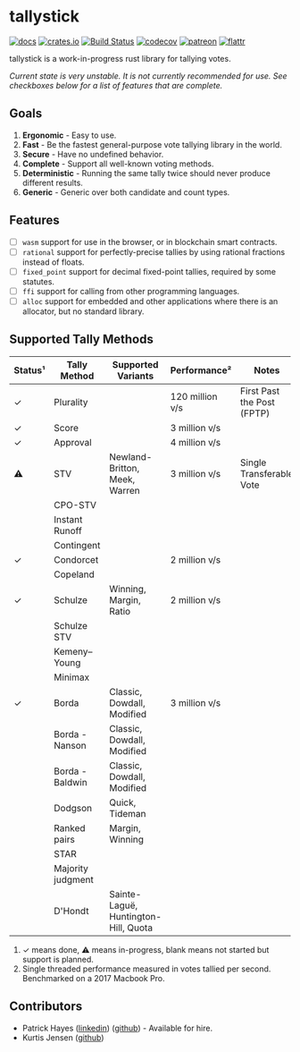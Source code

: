 # tallystick

[![docs](https://docs.rs/tallystick/badge.svg)](https://docs.rs/tallystick)
[![crates.io](https://meritbadge.herokuapp.com/tallystick)](https://crates.io/crates/tallystick)
[![Build Status](https://travis-ci.org/phayes/tallystick.svg?branch=master)](https://travis-ci.org/phayes/tallystick)
[![codecov](https://codecov.io/gh/phayes/tallystick/branch/master/graph/badge.svg)](https://codecov.io/gh/phayes/tallystick)
[![patreon](https://img.shields.io/badge/patreon-donate-green.svg)](https://patreon.com/phayes)
[![flattr](https://img.shields.io/badge/flattr-donate-green.svg)](https://flattr.com/@phayes)


tallystick is a work-in-progress rust library for tallying votes.

_Current state is very unstable. It is not currently recommended for use. See checkboxes below for a list of features that are complete._

## Goals

1. **Ergonomic** - Easy to use.
2. **Fast** - Be the fastest general-purpose vote tallying library in the world.
3. **Secure** - Have no undefined behavior.
4. **Complete** - Support all well-known voting methods.
5. **Deterministic** - Running the same tally twice should never produce different results.
6. **Generic** - Generic over both candidate and count types.

## Features

- [ ] `wasm` support for use in the browser, or in blockchain smart contracts.
- [ ] `rational` support for perfectly-precise tallies by using rational fractions instead of floats.
- [ ] `fixed_point` support for decimal fixed-point tallies, required by some statutes.
- [ ] `ffi` support for calling from other programming languages.
- [ ] `alloc` support for embedded and other applications where there is an allocator, but no standard library.

## Supported Tally Methods

| Status¹ | Tally Method      | Supported Variants                   | Performance²    | Notes                      |
| ------- | ----------------- | ------------------------------------ | --------------- | -------------------------- |
| ✓       | Plurality         |                                      | 120 million v/s | First Past the Post (FPTP) |
| ✓       | Score             |                                      | 3 million v/s   |                            |
| ✓       | Approval          |                                      | 4 million v/s   |                            |
| ⚠       | STV               | Newland-Britton, Meek, Warren        | 3 million v/s   | Single Transferable Vote   |
|         | CPO-STV           |                                      |                 |                            |
|         | Instant Runoff    |                                      |                 |                            |
|         | Contingent        |                                      |                 |                            |
| ✓       | Condorcet         |                                      | 2 million v/s   |                            |
|         | Copeland          |                                      |                 |                            |
| ✓       | Schulze           | Winning, Margin, Ratio               | 2 million v/s   |                            |
|         | Schulze STV       |                                      |                 |                            |
|         | Kemeny–Young      |                                      |                 |                            |
|         | Minimax           |                                      |                 |                            |
| ✓       | Borda             | Classic, Dowdall, Modified           | 3 million v/s   |                            |
|         | Borda - Nanson    | Classic, Dowdall, Modified           |                 |                            |
|         | Borda - Baldwin   | Classic, Dowdall, Modified           |                 |                            |
|         | Dodgson           | Quick, Tideman                       |                 |                            |
|         | Ranked pairs      | Margin, Winning                      |                 |                            |
|         | STAR              |                                      |                 |                            |
|         | Majority judgment |                                      |                 |                            |
|         | D'Hondt           | Sainte-Laguë, Huntington-Hill, Quota |                 |                            |

1. ✓ means done, ⚠ means in-progress, blank means not started but support is planned.
2. Single threaded performance measured in votes tallied per second. Benchmarked on a 2017 Macbook Pro.

## Contributors

- Patrick Hayes ([linkedin](https://www.linkedin.com/in/patrickdhayes/)) ([github](https://github.com/phayes)) - Available for hire.
- Kurtis Jensen ([github](https://github.com/kbuilds))
